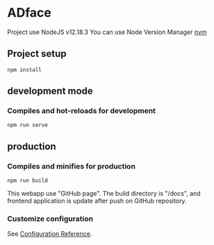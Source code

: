# ADface

Project use NodeJS v12.18.3
You can use Node Version Manager [nvm](https://github.com/nvm-sh/nvm)

## Project setup
```
npm install
```

## development mode

### Compiles and hot-reloads for development

```
npm run serve
```

## production

### Compiles and minifies for production
```
npm run build
```

This webapp use "GitHub page". The build directory is "/docs",
and frontend application is update after push on GitHub repository.


### Customize configuration
See [Configuration Reference](https://cli.vuejs.org/config/).
